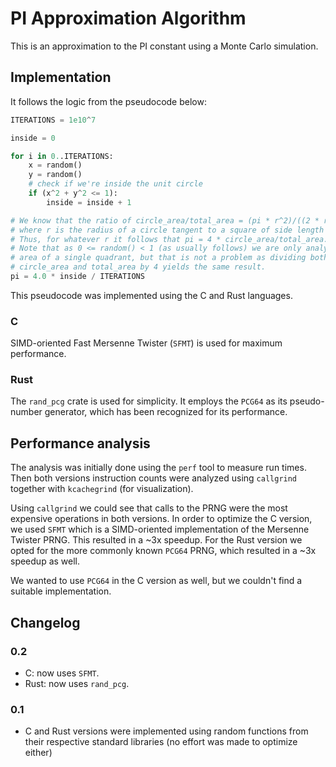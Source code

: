 # PI Approximation Algorithm

This is an approximation to the PI constant using a Monte Carlo simulation.

## Implementation

It follows the logic from the pseudocode below:

```py
ITERATIONS = 1e10^7

inside = 0

for i in 0..ITERATIONS:
    x = random()
    y = random()
    # check if we're inside the unit circle
    if (x^2 + y^2 <= 1):
        inside = inside + 1

# We know that the ratio of circle_area/total_area = (pi * r^2)/((2 * r)^2),
# where r is the radius of a circle tangent to a square of side length 2 * r.
# Thus, for whatever r it follows that pi = 4 * circle_area/total_area.
# Note that as 0 <= random() < 1 (as usually follows) we are only analyzing the
# area of a single quadrant, but that is not a problem as dividing both the
# circle_area and total_area by 4 yields the same result.
pi = 4.0 * inside / ITERATIONS
```

This pseudocode was implemented using the C and Rust languages.

### C

SIMD-oriented Fast Mersenne Twister (`SFMT`) is used for maximum performance.

### Rust

The `rand_pcg` crate is used for simplicity. It employs the `PCG64` as its
pseudo-number generator, which has been recognized for its performance.

## Performance analysis

The analysis was initially done using the `perf` tool to measure run times.
Then both versions instruction counts were analyzed using `callgrind` together
with `kcachegrind` (for visualization).

Using `callgrind` we could see that calls to the PRNG were the most expensive
operations in both versions.
In order to optimize the C version, we used `SFMT` which is a SIMD-oriented
implementation of the Mersenne Twister PRNG. This resulted in a ~3x speedup.
For the Rust version we opted for the more commonly known `PCG64` PRNG, which
resulted in a ~3x speedup as well.

We wanted to use `PCG64` in the C version as well, but we couldn't find a
suitable implementation.

## Changelog

### 0.2

- C: now uses `SFMT`.
- Rust: now uses `rand_pcg`.

### 0.1

- C and Rust versions were implemented using random functions from their
  respective standard libraries (no effort was made to optimize either)
